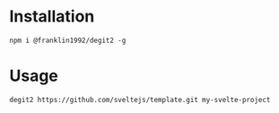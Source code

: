 # Installation
```
npm i @franklin1992/degit2 -g
```

# Usage
```
degit2 https://github.com/sveltejs/template.git my-svelte-project
```